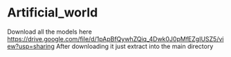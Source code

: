 # Artificial_world

Download all the models here https://drive.google.com/file/d/1pApBfQywhZQiq_4Dwk0J0pMfEZgIUSZ5/view?usp=sharing
After downloading it just extract into the main directory
